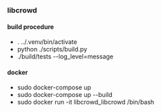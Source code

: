 ### libcrowd

#### build procedure
- . ../.venv/bin/activate
- python ./scripts/build.py
- ./build/tests --log_level=message

#### docker
- sudo docker-compose up
- sudo docker-compose up --build
- sudo docker run -it libcrowd_libcrowd /bin/bash